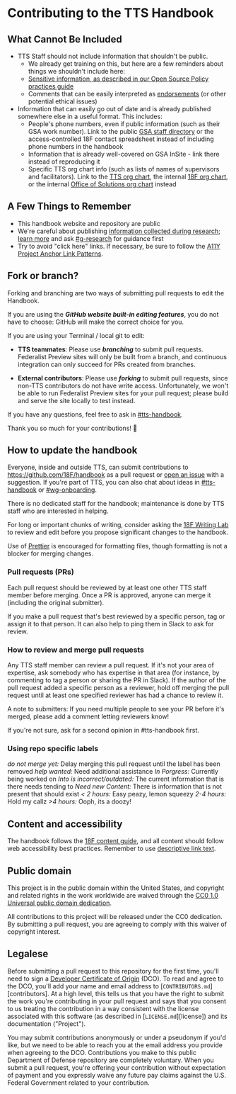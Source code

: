 # Contributing to the TTS Handbook

## What Cannot Be Included

- TTS Staff should not include information that shouldn't be public.
  - We already get training on this, but here are a few reminders about things we shouldn't include here:
  - [Sensitive information, as described in our Open Source Policy practices guide](https://github.com/18F/open-source-policy/blob/master/practice.md#protecting-sensitive-information)
  - Comments that can be easily interpreted as [endorsements](https://www.oge.gov/web/oge.nsf/Use%20of%20Government%20Position%20and%20Resources/17593AE8B3A597C685257E96006364E4?opendocument) (or other potential ethical issues)
- Information that can easily go out of date and is already published somewhere else in a useful format. This includes:
  - People's phone numbers, even if public information (such as their GSA work number). Link to the public [GSA staff directory](http://www.gsa.gov/portal/staffDirectory/searchStaffDirectory) or the access-controlled 18F contact spreadsheet instead of including phone numbers in the handbook
  - Information that is already well-covered on GSA InSite - link there instead of reproducing it
  - Specific TTS org chart info (such as lists of names of supervisors and facilitators). Link to the [TTS org chart](https://handbook.18f.gov/tts-org-chart/), the internal [18F org chart](https://handbook.18f.gov/org-chart/), or the internal [Office of Solutions org chart](https://handbook.18f.gov/opp-org-chart/) instead

## A Few Things to Remember

- This handbook website and repository are public
- We're careful about publishing [information collected during research](https://handbook.18f.gov/research-guidelines/); [learn more](https://docs.google.com/document/d/1Xp4LxbW6cx61rXrsnnfIPCz6cglovHzZeEjCcnpIeaM/edit) and ask [#g-research](https://gsa-tts.slack.com/archives/g-research) for guidance first
- Try to avoid "click here" links. If necessary, be sure to follow the [A11Y Project Anchor Link Patterns](https://a11yproject.com/patterns/#anchors-links).

## Fork or branch?

Forking and branching are two ways of submitting pull requests to edit the Handbook.

If you are using the **_GitHub website built-in editing features_**, you do not have to choose: GitHub will make the correct choice for you.

If you are using your Terminal / local git to edit:

- **TTS teammates**: Please use **_branching_** to submit pull requests. Federalist Preview sites will only be built from a branch, and continuous integration can only succeed for PRs created from branches.

- **External contributors**: Please use **_forking_** to submit pull requests, since non-TTS contributors do not have write access. Unfortunately, we won't be able to run Federalist Preview sites for your pull request; please build and serve the site locally to test instead.

If you have any questions, feel free to ask in [#tts-handbook](https://gsa-tts.slack.com/messages/tts-handbook).

Thank you so much for your contributions! :tada:

## How to update the handbook

Everyone, inside and outside TTS, can submit contributions to https://github.com/18F/handbook as a pull request or [open an issue](https://github.com/18F/handbook/issues/new) with a suggestion. If you're part of TTS, you can also chat about ideas in [#tts-handbook](https://gsa-tts.slack.com/messages/tts-handbook) or [#wg-onboarding](https://gsa-tts.slack.com/messages/wg-onboarding).

There is no dedicated staff for the handbook; maintenance is done by TTS staff who are interested in helping.

For long or important chunks of writing, consider asking the [18F Writing Lab](https://github.com/18F/writing-lab) to review and edit  before you propose significant changes to the handbook.

Use of [Prettier](https://prettier.io/) is encouraged for formatting files, though formatting is not a blocker for merging changes.

### Pull requests (PRs)

Each pull request should be reviewed by at least one other TTS staff member before merging. Once a PR is approved, anyone can merge it (including the original submitter).

If you make a pull request that's best reviewed by a specific person, tag or assign it to that person. It can also help to ping them in Slack to ask for review.

### How to review and merge pull requests

Any TTS staff member can review a pull request. If it's not your area of expertise, ask somebody who has expertise in that area (for instance, by commenting to tag a person or sharing the PR in Slack). If the author of the pull request added a specific person as a reviewer, hold off merging the pull request until at least one specified reviewer has had a chance to review it.

A note to submitters: If you need multiple people to see your PR before it's merged, please add a comment letting reviewers know!

If you're not sure, ask for a second opinion in #tts-handbook first.

### Using repo specific labels

_do not merge yet:_ Delay merging this pull request until the label has been removed
_help wanted:_ Need additional assistance
_In Porgress:_ Currently being worked on
_Into is incorrect/outdated:_ The current information that is there needs tending to
_Need new Content:_ There is information that is not present that should exist
_< 2 hours:_ Easy peazy, lemon squeezy
_2-4 hours:_ Hold my callz
_>4 hours:_ Ooph, its a doozy!

## Content and accessibility

The handbook follows the [18F content guide](https://content-guide.18f.gov), and all content should follow web accessibility best practices. Remember to use [descriptive link text](https://content-guide.18f.gov/urls-and-filenames/#link-text).

## Public domain

This project is in the public domain within the United States, and copyright and related rights in the work worldwide are waived through the [CC0 1.0 Universal public domain dedication](https://creativecommons.org/publicdomain/zero/1.0/).

All contributions to this project will be released under the CC0 dedication. By submitting a pull request, you are agreeing to comply with this waiver of copyright interest.

## Legalese

Before submitting a pull request to this repository for the first time, you'll need to sign a [Developer Certificate of Origin](https://developercertificate.org) (DCO). To read and agree to the DCO, you'll add your name and email address to [`CONTRIBUTORS.md`][contributors]. At a high level, this tells us that you have the right to submit the work you're contributing in your pull request and says that you consent to us treating the contribution in a way consistent with the license associated with this software (as described in [`LICENSE.md`][license]) and its documentation ("Project").

You may submit contributions anonymously or under a pseudonym if you'd like, but we need to be able to reach you at the email address you provide when agreeing to the DCO. Contributions you make to this public Department of Defense repository are completely voluntary. When you submit a pull request, you're offering your contribution without expectation of payment and you expressly waive any future pay claims against the U.S. Federal Government related to your contribution.
